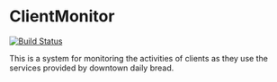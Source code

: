 # ClientMonitor

[![Build Status](https://travis-ci.org/downtowndailybread/ClientMonitorApi.svg?branch=master)](https://travis-ci.org/downtowndailybread/ClientMonitorApi)

This is a system for monitoring the activities of clients as they use the services provided by downtown daily bread.
